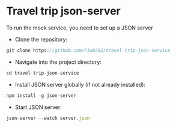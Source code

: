 # Travel trip json-server

To run the mock service, you need to set up a JSON server

- Clone the repository:
```js
git clone https://github.com/Fiw0202/travel-trip-json-service
```
- Navigate into the project directory:
```js
cd travel-trip-json-service
```
- Install JSON server globally (if not already installed):
```js
npm install -g json-server
```

- Start JSON server:
```js
json-server --watch server.json
```
